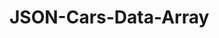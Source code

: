 # JSON-Cars-Data-Array

<p JavaScript Oriented Notation exercise listing client's cars, make, and model>
